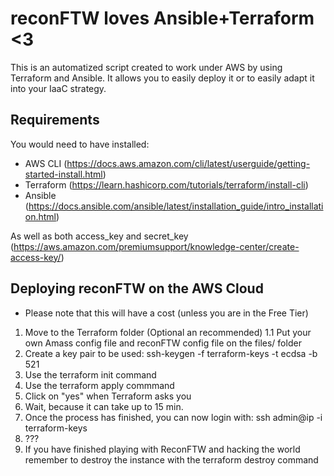 # reconFTW loves Ansible+Terraform <3
This is an automatized script created to work under AWS by using Terraform and Ansible. It allows you to easily deploy it or to easily adapt it into your IaaC strategy.

## Requirements
You would need to have installed:
- AWS CLI (https://docs.aws.amazon.com/cli/latest/userguide/getting-started-install.html)
- Terraform (https://learn.hashicorp.com/tutorials/terraform/install-cli)
- Ansible (https://docs.ansible.com/ansible/latest/installation_guide/intro_installation.html)

As well as both access_key  and secret_key (https://aws.amazon.com/premiumsupport/knowledge-center/create-access-key/)

## Deploying reconFTW on the AWS Cloud
- Please note that this will have a cost (unless you are in the Free Tier)
1. Move to the Terraform folder
(Optional an recommended) 1.1 Put your own Amass config file and reconFTW config file on the files/ folder
2. Create a key pair to be used:  ssh-keygen -f terraform-keys -t ecdsa -b 521
3. Use the terraform init command 
4. Use the terraform apply commmand
5. Click on "yes" when Terraform asks you
6. Wait, because it can take up to 15 min.
4. Once the process has finished, you can now login with:
ssh admin@ip -i terraform-keys
5. ???
6. If you have finished playing with ReconFTW and hacking the world remember to destroy the instance with the terraform destroy command
